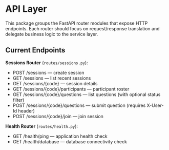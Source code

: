 # API Layer

This package groups the FastAPI router modules that expose HTTP endpoints. Each router should focus on request/response translation and delegate business logic to the service layer.

## Current Endpoints

**Sessions Router** (`routes/sessions.py`):
- POST /sessions — create session
- GET /sessions — list recent sessions
- GET /sessions/{code} — session details
- GET /sessions/{code}/participants — participant roster
- GET /sessions/{code}/questions — list questions (with optional status filter)
- POST /sessions/{code}/questions — submit question (requires X-User-Id header)
- POST /sessions/{code}/join — join session

**Health Router** (`routes/health.py`):
- GET /health/ping — application health check
- GET /health/database — database connectivity check
